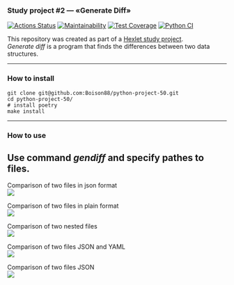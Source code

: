 ### Study project #2 — «Generate Diff»
[![Actions Status](https://github.com/Boison88/python-project-50/workflows/hexlet-check/badge.svg)](https://github.com/Boison88/python-project-50/actions)
[![Maintainability](https://api.codeclimate.com/v1/badges/f3a5c2d5285b2e03bc99/maintainability)](https://codeclimate.com/github/Boison88/python-project-50/maintainability)
[![Test Coverage](https://api.codeclimate.com/v1/badges/f3a5c2d5285b2e03bc99/test_coverage)](https://codeclimate.com/github/Boison88/python-project-50/test_coverage)
[![Python CI](https://github.com/Boison88/python-project-50/actions/workflows/pyci.yml/badge.svg)](https://github.com/Boison88/python-project-50/actions/workflows/pyci.yml)


This repository was created as part of a [Hexlet study project](https://ru.hexlet.io/programs/python/projects/50).  
*Generate diff* is a program that finds the differences between two data structures.  

***
### How to install  
```
git clone git@github.com:Boison88/python-project-50.git
cd python-project-50/
# install poetry
make install
```

---
### How to use  
Use command *gendiff* and specify pathes to files.
---

Comparison of two files in json format  
<a href="https://asciinema.org/a/563084" target="_blank"><img src="https://asciinema.org/a/563084.svg" /></a>


Comparison of two files in plain format  
<a href="https://asciinema.org/a/562814" target="_blank"><img src="https://asciinema.org/a/562814.svg" /></a>


Comparison of two nested files  
<a href="https://asciinema.org/a/562775" target="_blank"><img src="https://asciinema.org/a/562775.svg" /></a>


Comparison of two files JSON and YAML  
<a href="https://asciinema.org/a/560387" target="_blank"><img src="https://asciinema.org/a/560387.svg" /></a>


Comparison of two files JSON  
<a href="https://asciinema.org/a/556873" target="_blank"><img src="https://asciinema.org/a/556873.svg" /></a>
